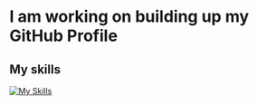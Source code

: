 # I am working on building up my GitHub Profile

## My skills

[![My Skills](https://skillicons.dev/icons?i=html,css,js,jquery,react,sass,tailwind,wordpress,vscode,npm,gulp,git,ps,ai&perline=7)](https://skillicons.dev)

<!--
**IT-HASAN/IT-HASAN** is a ✨ _special_ ✨ repository because its `README.md` (this file) appears on your GitHub profile.

Here are some ideas to get you started:

- 🔭 I’m currently working on ...
- 🌱 I’m currently learning ...
- 👯 I’m looking to collaborate on ...
- 🤔 I’m looking for help with ...
- 💬 Ask me about ...
- 📫 How to reach me: ...
- 😄 Pronouns: ...
- ⚡ Fun fact: ...
-->
